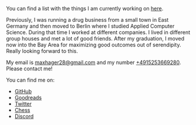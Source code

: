 You can find a list with the things I am currently working on [here](https://maxhager.xyz/projects).

Previously, I was running a drug business from a small town in East Germany and then moved to Berlin where I studied Applied Computer Science. During that time I worked at different companies. I lived in different group houses and met a lot of good friends. After my graduation, I moved now into the Bay Area for maximizing good outcomes out of serendipity. Really looking forward to this. 

My email is [maxhager28@gmail.com](mailto:maxhager28@gmail.com) and my number [+4915253669280](https://wa.me/4915253669280). Please contact me!

You can find me on:

- [GitHub](https://github.com/yachty66)
- [Goodreads](https://www.goodreads.com/user/show/118878574-max-hager)
- [Twitter](https://twitter.com/MaxHager66)
- [Chess](https://www.chess.com/member/homooecochessicus)
- [Discord](https://discordapp.com/users/[MaxHager#6351]) 

